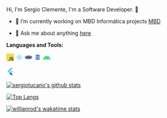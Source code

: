 <meta name="google-site-verification" content="MVFszdmzJQZUzA_guLbBtBYT_aIXi4gIew48EYyLXz4" />

Hi, I'm Sergio Clemente, I'm a Software Developer. 👋

- 🔭 I’m currently working on MBD Informática projects [MBD](https://github.com/mbd-informatica)

- 💬 Ask me about anything [here](https://github.com/sergiotucano/sergiotucano/issues)

**Languages and Tools:**  

<code><img height="20" src="https://raw.githubusercontent.com/github/explore/80688e429a7d4ef2fca1e82350fe8e3517d3494d/topics/javascript/javascript.png"></code>
<code><img height="20" src="https://raw.githubusercontent.com/github/explore/80688e429a7d4ef2fca1e82350fe8e3517d3494d/topics/react-native/react-native.png"></code>
<code><img height="20" src="https://raw.githubusercontent.com/github/explore/80688e429a7d4ef2fca1e82350fe8e3517d3494d/topics/php/php.png"></code>
<code><img height="20" src="https://raw.githubusercontent.com/github/explore/80688e429a7d4ef2fca1e82350fe8e3517d3494d/topics/sql/sql.png"></code>
<code><img height="20" src="https://raw.githubusercontent.com/github/explore/80688e429a7d4ef2fca1e82350fe8e3517d3494d/topics/android/android.png"></code>

<code><img height="20" src="https://raw.githubusercontent.com/github/explore/80688e429a7d4ef2fca1e82350fe8e3517d3494d/topics/flutter/flutter.png"></code>

[![sergiotucano's github stats](https://github-readme-stats.anuraghazra1.vercel.app/api?username=sergiotucano&show_icons=true&theme=highcontrast)](https://github.com/sergiotucano/github-readme-stats)

[![Top Langs](https://github-readme-stats.vercel.app/api/top-langs/?username=sergiotucano&layout=compact&theme=highcontrast&langs_count=10)](https://github.com/sergiotucano/github-readme-stats)

[![willianrod's wakatime stats](https://github-readme-stats.vercel.app/api/wakatime?username=sergiotucano&theme=highcontrast)](https://github.com/sergiotucano/github-readme-stats)
